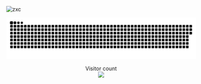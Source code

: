 
![zxc](https://user-images.githubusercontent.com/86995074/202620072-06fdec3e-7355-4c33-98d6-23702a3782d5.gif)

<a href=#><img src="contributions.svg"></a>

<p align="center"> 
  Visitor count<br>
  <img src="https://profile-counter.glitch.me/Bin-Cao/count.svg" />
</p>
